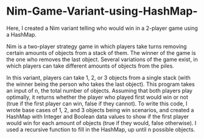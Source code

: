 # Nim-Game-Variant-using-HashMap-
Here, I created a Nim variant telling who would win in a 2-player game using a HashMap.

Nim is a two-player strategy game in which players take turns removing certain amounts of objects from a stack of them. The winner of the game is the one who removes the last object. Several variations of the game exist, in which players can take different amounts of objects from the piles.

In this variant, players can take 1, 2, or 3 objects from a single stack (with the winner being the person who takes the last object). This program takes an input of n, the total number of objects. Assuming that both players play optimally, it returns whether the player who played first would win or not (true if the first player can win, false if they cannot). To write this code, I wrote base cases of 1, 2, and 3 objects being win scenarios, and created a HashMap with Integer and Boolean data values to show if the first player would win for each amount of objects (true if they would, false otherwise). I used a recursive function to fill in the HashMap, up until n possible objects.
